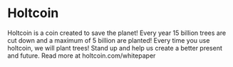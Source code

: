 # Holtcoin

Holtcoin is a coin created to save the planet!
Every year 15 billion trees are cut down and a maximum of 5 billion are planted!
Every time you use holtcoin, we will plant trees!
Stand up and help us create a better present and future.
Read more at holtcoin.com/whitepaper

